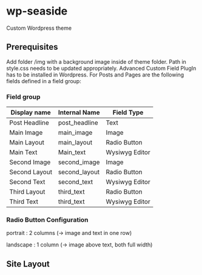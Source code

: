 # wp-seaside
Custom Wordpress theme

## Prerequisites
Add folder /img with a background image inside of theme folder. Path in style.css needs to be updated appropriately.
Advanced Custom Field PlugIn has to be installed in Wordpress. For Posts and Pages are the following fields defined in a field group:

### Field group

|Display name | Internal Name | Field Type |
|-------------|---------------|------------|
| Post Headline | post_headline | Text |
|Main Image | main_image| Image
|Main Layout | main_layout | Radio Button
|Main Text | Main_text |  Wysiwyg Editor
|Second Image	| second_image |  Image
|Second Layout | second_layout	|  Radio Button
|Second Text |second_text|  Wysiwyg Editor
|Third Layout	| third_text	|  Radio Button
|Third Text | third_text |  Wysiwyg Editor

### Radio Button Configuration
portrait : 2 columns (-> image and text in one row)

landscape : 1 column (-> image above text, both full width)


## Site Layout





